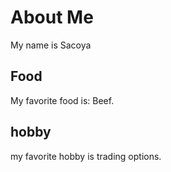 # About Me
My name is Sacoya 

## Food
My favorite food is: Beef.

## hobby
my favorite hobby is trading options.
